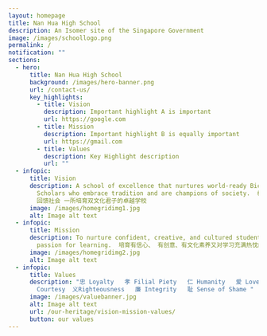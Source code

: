 ```yaml
---
layout: homepage
title: Nan Hua High School
description: An Isomer site of the Singapore Government
image: /images/schoollogo.png
permalink: /
notification: ""
sections:
  - hero:
      title: Nan Hua High School
      background: /images/hero-banner.png
      url: /contact-us/
      key_highlights:
        - title: Vision
          description: Important highlight A is important
          url: https://google.com
        - title: Mission
          description: Important highlight B is equally important
          url: https://gmail.com
        - title: Values
          description: Key Highlight description
          url: ""
  - infopic:
      title: Vision
      description: A school of excellence that nurtures world-ready Bicultural
        Scholars who embrace tradition and are champions of society.  根植传统 放眼世界
        回馈社会 一所培育双文化君子的卓越学校
      image: /images/homegridimg1.jpg
      alt: Image alt text
  - infopic:
      title: Mission
      description: To nurture confident, creative, and cultured students with a
        passion for learning.  培育有信心、 有创意、有文化素养又对学习充满热忱的学生。
      image: /images/homegridimg2.jpg
      alt: Image alt text
  - infopic:
      title: Values
      description: "忠 Loyalty   孝 Filial Piety   仁 Humanity   爱 Love   礼
        Courtesy  义Righteousness   廉 Integrity   耻 Sense of Shame "
      image: /images/valuebanner.jpg
      alt: Image alt text
      url: /our-heritage/vision-mission-values/
      button: our values
---
```

